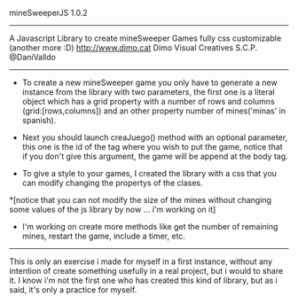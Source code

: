 mineSweeperJS 1.0.2
_ _ _ _ _ _ _ _ _ _ _ _ _ _ _ _ 

A Javascript Library to create mineSweeper Games fully css customizable (another more :D)
http://www.dimo.cat
Dimo Visual Creatives S.C.P.
@DaniValldo

_ _ _ _ _ _ _ _ _ _ _ _ _ _ _ _ 

- To create a new mineSweeper game you only have to generate a new instance from the library with two parameters, the first one is a literal object which has a grid property with a number of rows and columns (grid:[rows,columns]) and an other property number of mines('minas' in spanish).

- Next you should launch creaJuego() method with an optional parameter, this one is the id of the tag where you wish to put the game, notice that if you don't give this argument, the game will be append at the body tag.

- To give a style to your games, I created the library with a css that you can modify changing the propertys of the clases.

*[notice that you can not modify the size of the mines without changing some values of the js library by now ... i'm working on it]

- I'm working on create more methods like get the number of remaining mines, restart the game, include a timer, etc.

_ _ _ _ _ _ _ _ _ _ _ _ _ _ _ _ _ 

This is only an exercise i made for myself in a first instance, without any intention of create something usefully in a real project, but i would to share it. I know i'm not the first one who has created this kind of library, but as i said, it's only a practice for myself.


